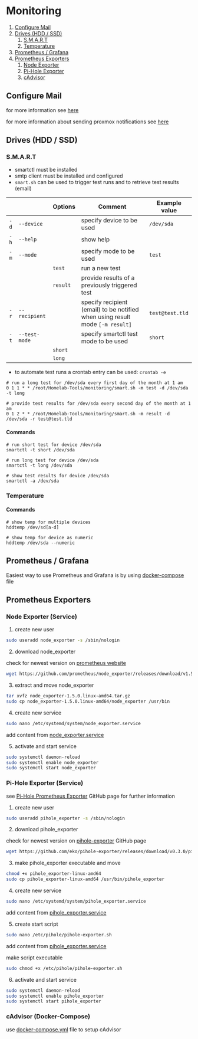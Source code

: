 # Monitoring

1. [Configure Mail](#configure-mail)
2. [Drives (HDD / SSD)](#drives-hdd--ssd)
   1. [S.M.A.R.T](#smart)
   2. [Temperature](#temperature)
3. [Prometheus / Grafana](#prometheus--grafana)
4. [Prometheus Exporters](#prometheus-exporters)
   1. [Node Exporter](#node-exporter-service)
   2. [Pi-Hole Exporter](#pi-hole-exporter-service)
   3. [cAdvisor](#cadvisor-docker-compose)

## Configure Mail
for more information see [here](https://decatec.de/linux/linux-einfach-e-mails-versenden-mit-msmtp/)

for more information about sending proxmox notifications see [here](https://howtodotech.de/proxmox-smtp-postfix-authentifizierung-einrichten/)

## Drives (HDD / SSD)
### S.M.A.R.T

* smartctl must be installed
* smtp client must be installed and configured
* `smart.sh` can be used to trigger test runs and to retrieve test results (email)

|      |               | Options  | Comment                                                                       | Example value   |
|------|---------------|----------|-------------------------------------------------------------------------------|-----------------|
| `-d` | `--device`    |          | specify device to be used                                                     | `/dev/sda`      |
| `-h` | `--help`      |          | show help                                                                     |                 |
| `-m` | `--mode`      |          | specify mode to be used                                                       | `test`          |
|      |               | `test`   | run a new test                                                                |                 |
|      |               | `result` | provide results of a previously triggered test                                |                 |
| `-r` | `--recipient` |          | specify recipient (email) to be notified when using result mode `[-m result]` | `test@test.tld` |
| `-t` | `--test-mode` |          | specify smartctl test mode to be used                                         | `short`         |
|      |               | `short`  |                                                                               |                 |
|      |               | `long`   |                                                                               |                 |

* to automate test runs a crontab entry can be used: `crontab -e`
```shell
# run a long test for /dev/sda every first day of the month at 1 am
0 1 1 * * /root/Homelab-Tools/monitoring/smart.sh -m test -d /dev/sda -t long

# provide test results for /dev/sda every second day of the month at 1 am
0 1 2 * * /root/Homelab-Tools/monitoring/smart.sh -m result -d /dev/sda -r test@test.tld
```

#### Commands
```shell
# run short test for device /dev/sda
smartctl -t short /dev/sda

# run long test for device /dev/sda
smartctl -t long /dev/sda

# show test results for device /dev/sda
smartctl -a /dev/sda
```

### Temperature
#### Commands
```shell
# show temp for multiple devices
hddtemp /dev/sd[a-d]

# show temp for device as numeric
hddtemp /dev/sda --numeric
```

## Prometheus / Grafana
Easiest way to use Prometheus and Grafana is by using [docker-compose](./prometheus-grafana/docker-compose.yml) file

## Prometheus Exporters

### Node Exporter (Service)

1. create new user
```sh
sudo useradd node_exporter -s /sbin/nologin
```

2. download node_exporter

check for newest version on [prometheus website](https://prometheus.io/download/#node_exporter)
```sh
wget https://github.com/prometheus/node_exporter/releases/download/v1.5.0/node_exporter-1.5.0.linux-amd64.tar.gz
```

3. extract and move node_exporter
```sh
tar xvfz node_exporter-1.5.0.linux-amd64.tar.gz
sudo cp node_exporter-1.5.0.linux-amd64/node_exporter /usr/bin
```
4. create new service
```sh
sudo nano /etc/systemd/system/node_exporter.service
```

add content from [node_exporter.service](./prometheus-exporters/node-exporter/node_exporter.service)

5. activate and start service
```sh
sudo systemctl daemon-reload
sudo systemctl enable node_exporter
sudo systemctl start node_exporter
```

### Pi-Hole Exporter (Service)
see [Pi-Hole Prometheus Exporter](https://github.com/eko/pihole-exporter) GitHub page for further information

1. create new user
```sh
sudo useradd pihole_exporter -s /sbin/nologin
```

2. download pihole_exporter

check for newest version on [pihole-exporter](https://github.com/eko/pihole-exporter/releases) GitHub page
```sh
wget https://github.com/eko/pihole-exporter/releases/download/v0.3.0/pihole_exporter-linux-amd64
```

3. make pihole_exporter executable and move
```sh
chmod +x pihole_exporter-linux-amd64 
sudo cp pihole_exporter-linux-amd64 /usr/bin/pihole_exporter
```
4. create new service
```sh
sudo nano /etc/systemd/system/pihole_exporter.service
```

add content from [pihole_exporter.service](./prometheus-exporters/pihole/pihole_exporter.service)

5. create start script
```sh
sudo nano /etc/pihole/pihole-exporter.sh
```

add content from [pihole_exporter.service](./prometheus-exporters/pihole/pihole-exporter.sh)

make script executable
```sh
sudo chmod +x /etc/pihole/pihole-exporter.sh
```

6. activate and start service
```sh
sudo systemctl daemon-reload
sudo systemctl enable pihole_exporter
sudo systemctl start pihole_exporter
```

### cAdvisor (Docker-Compose)
use [docker-compose.yml](./prometheus-exporters/cadvisor/docker-compose.yml) file to setup cAdvisor